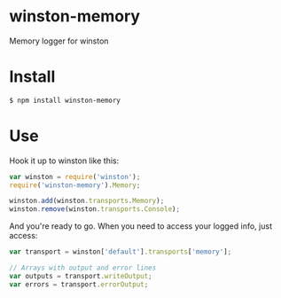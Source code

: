 winston-memory
==============

Memory logger for winston

Install
==============

```sh
$ npm install winston-memory
```


Use
==============

Hook it up to winston like this:

```js
var winston = require('winston');
require('winston-memory').Memory;

winston.add(winston.transports.Memory);
winston.remove(winston.transports.Console);
```

And you're ready to go. When you need to access your logged info, just access:

```js
var transport = winston['default'].transports['memory'];

// Arrays with output and error lines
var outputs = transport.writeOutput;
var errors = transport.errorOutput;
```
